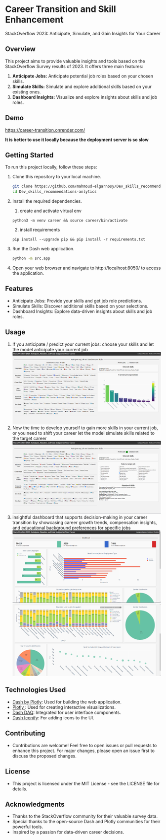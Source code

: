 # Career Transition and Skill Enhancement
StackOverflow 2023: Anticipate, Simulate, and Gain Insights for Your Career

## Overview

This project aims to provide valuable insights and tools based on the StackOverflow Survey results of 2023. It offers three main features:

1. **Anticipate Jobs:** Anticipate potential job roles based on your chosen skills.
2. **Simulate Skills:** Simulate and explore additional skills based on your existing ones.
3. **Dashboard Insights:** Visualize and explore insights about skills and job roles.


## Demo

https://career-transition.onrender.com/

__It is better to use it locally because the deployment server is so slow__

## Getting Started

To run this project locally, follow these steps:

1. Clone this repository to your local machine.

   ```bash
   git clone https://github.com/mahmoud-elgarnosy/Dev_skills_recommendations-anlytics.git
   cd Dev_skills_recommendations-anlytics

2. Install the required dependencies.

   1. create and activate virtual env

   ```
   python3 -m venv career && source career/bin/activate
   ```

   2. install requirements
   ```
   pip install --upgrade pip && pip install -r requirements.txt
   
3. Run the Dash web application.
    ```bash
    python -m src.app
    ```
   
4. Open your web browser and navigate to http://localhost:8050/ to access the application.

## Features
- Anticipate Jobs: Provide your skills and get job role predictions.
- Simulate Skills: Discover additional skills based on your selections.
- Dashboard Insights: Explore data-driven insights about skills and job roles. 

## Usage
1. If you anticipate / predict your current jobs: choose your skills and let the model anticipate your current job  
![alt text](reports/figures/predict.PNG)
2. Now the time to develop yourself to gain more skills in your current job, or you need to shift your career let the model simulate skills related to the target career
![alt text](reports/figures/simulate.PNG)
3. insightful dashboard that supports decision-making in your career transition by showcasing career growth
trends, compensation insights, and educational background preferences for specific jobs
![alt text](reports/figures/dashboard1.PNG)
![alt text](reports/figures/dashboard2.PNG)


## Technologies Used
- [Dash by Plotly](https://dash.plotly.com/): Used for building the web application.
- [Plotly ](https://plotly.com/): Used for creating interactive visualizations.
- [Dash DAQ](https://dash.plotly.com/dash-daq): Integrated for user interface components.
- [Dash Iconify](https://icon-sets.iconify.design/?query=python): For adding icons to the UI.

## Contributing
- Contributions are welcome! Feel free to open issues or pull requests to enhance this project. For major changes, please open an issue first to discuss the proposed changes.

## License
- This project is licensed under the MIT License - see the LICENSE file for details.

## Acknowledgments
- Thanks to the StackOverflow community for their valuable survey data.
- Special thanks to the open-source Dash and Plotly communities for their powerful tools.
- Inspired by a passion for data-driven career decisions.